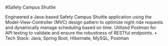 #﻿Safety Campus Shuttle

Engineered a Java-based Safety Campus Shuttle application using the Model-View-Controller (MVC) design pattern
to optimize night ride requests and dynamically manage scheduling based on time. Utilized Postman for API testing
to validate and ensure the robustness of RESTful endpoints.
• Tech Stack: Java, Spring Boot, Hibernate, MySQL, Postman
